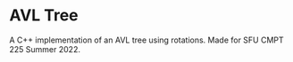 # AVL Tree

A C++ implementation of an AVL tree using rotations. Made for SFU CMPT 225 Summer 2022.
 
